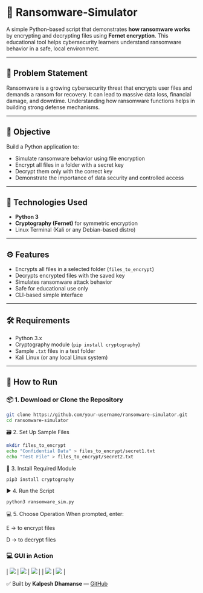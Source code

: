 # 🔐 Ransomware-Simulator

A simple Python-based script that demonstrates **how ransomware works** by encrypting and decrypting files using **Fernet encryption**. This educational tool helps cybersecurity learners understand ransomware behavior in a safe, local environment.

---

## 📌 Problem Statement

Ransomware is a growing cybersecurity threat that encrypts user files and demands a ransom for recovery. It can lead to massive data loss, financial damage, and downtime. Understanding how ransomware functions helps in building strong defense mechanisms.

---

## 🎯 Objective

Build a Python application to:
- Simulate ransomware behavior using file encryption
- Encrypt all files in a folder with a secret key
- Decrypt them only with the correct key
- Demonstrate the importance of data security and controlled access

---

## 🧰 Technologies Used

- **Python 3**
- **Cryptography (Fernet)** for symmetric encryption
- Linux Terminal (Kali or any Debian-based distro)

---

## ⚙️ Features

- Encrypts all files in a selected folder (`files_to_encrypt`)
- Decrypts encrypted files with the saved key
- Simulates ransomware attack behavior
- Safe for educational use only
- CLI-based simple interface

---

## 🛠️ Requirements

- Python 3.x
- Cryptography module (`pip install cryptography`)
- Sample `.txt` files in a test folder
- Kali Linux (or any local Linux system)

---

## 🚀 How to Run

### 📦 1. Download or Clone the Repository
```bash
git clone https://github.com/your-username/ransomware-simulator.git
cd ransomware-simulator
```
🗃️ 2. Set Up Sample Files
```bash
mkdir files_to_encrypt
echo "Confidential Data" > files_to_encrypt/secret1.txt
echo "Test File" > files_to_encrypt/secret2.txt

```
 🔐 3. Install Required Module
 ```
pip3 install cryptography
```
▶️ 4. Run the Script
```bash
python3 ransomware_sim.py

```
💻 5. Choose Operation
When prompted, enter:

E → to encrypt files

D → to decrypt files

### 💻 GUI in Action
 | ![](Screenshort/Screenshot_2025-06-26_10_27_14.png) | ![](Screenshort/Screenshot_2025-06-26_10_27_33.png) |  ![](Screenshort/Screenshot_2025-06-26_11_47_29.png) |
 | ![](Screenshort/Screenshot_2025-06-26_11_11_08.png) | ![](Screenshort/Screenshot_2025-06-26_11_43_09.png) |



 ✅ Built by **Kalpesh Dhamanse** —  [GitHub](https://github.com/Kalpeshdhamanse/SQL-Injection.git)
